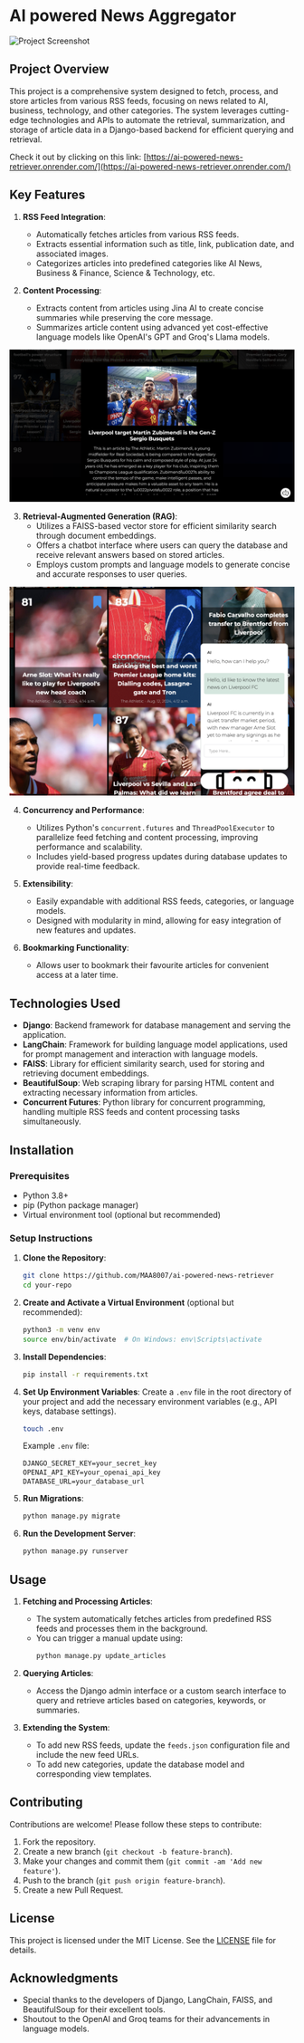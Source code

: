 # AI powered News Aggregator

![Project Screenshot](screen.png)

## Project Overview

This project is a comprehensive system designed to fetch, process, and store articles from various RSS feeds, focusing on news related to AI, business, technology, and other categories. The system leverages cutting-edge technologies and APIs to automate the retrieval, summarization, and storage of article data in a Django-based backend for efficient querying and retrieval.

Check it out by clicking on this link: [https://ai-powered-news-retriever.onrender.com/](https://ai-powered-news-retriever.onrender.com/)

## Key Features

1. **RSS Feed Integration**:
    - Automatically fetches articles from various RSS feeds.
    - Extracts essential information such as title, link, publication date, and associated images.
    - Categorizes articles into predefined categories like AI News, Business & Finance, Science & Technology, etc.

2. **Content Processing**:
    - Extracts content from articles using Jina AI to create concise summaries while preserving the core message.
    - Summarizes article content using advanced yet cost-effective language models like OpenAI's GPT and Groq's Llama models.
    
![Project Screenshot](article.png)

3. **Retrieval-Augmented Generation (RAG)**:
    - Utilizes a FAISS-based vector store for efficient similarity search through document embeddings.
    - Offers a chatbot interface where users can query the database and receive relevant answers based on stored articles.
    - Employs custom prompts and language models to generate concise and accurate responses to user queries.

![GPT-4o-mini Chatbot](chatbot.png)

4. **Concurrency and Performance**:
    - Utilizes Python's `concurrent.futures` and `ThreadPoolExecutor` to parallelize feed fetching and content processing, improving performance and scalability.
    - Includes yield-based progress updates during database updates to provide real-time feedback.

5. **Extensibility**:
    - Easily expandable with additional RSS feeds, categories, or language models.
    - Designed with modularity in mind, allowing for easy integration of new features and updates.

6. **Bookmarking Functionality**:
    - Allows user to bookmark their favourite articles for convenient access at a later time. 

## Technologies Used

- **Django**: Backend framework for database management and serving the application.
- **LangChain**: Framework for building language model applications, used for prompt management and interaction with language models.
- **FAISS**: Library for efficient similarity search, used for storing and retrieving document embeddings.
- **BeautifulSoup**: Web scraping library for parsing HTML content and extracting necessary information from articles.
- **Concurrent Futures**: Python library for concurrent programming, handling multiple RSS feeds and content processing tasks simultaneously.

## Installation

### Prerequisites

- Python 3.8+
- pip (Python package manager)
- Virtual environment tool (optional but recommended)

### Setup Instructions

1. **Clone the Repository**:
    ```bash
    git clone https://github.com/MAA8007/ai-powered-news-retriever
    cd your-repo
    ```

2. **Create and Activate a Virtual Environment** (optional but recommended):
    ```bash
    python3 -m venv env
    source env/bin/activate  # On Windows: env\Scripts\activate
    ```

3. **Install Dependencies**:
    ```bash
    pip install -r requirements.txt
    ```

4. **Set Up Environment Variables**:
    Create a `.env` file in the root directory of your project and add the necessary environment variables (e.g., API keys, database settings).

    ```bash
    touch .env
    ```

    Example `.env` file:
    ```env
    DJANGO_SECRET_KEY=your_secret_key
    OPENAI_API_KEY=your_openai_api_key
    DATABASE_URL=your_database_url
    ```

5. **Run Migrations**:
    ```bash
    python manage.py migrate
    ```

7. **Run the Development Server**:
    ```bash
    python manage.py runserver
    ```

## Usage

1. **Fetching and Processing Articles**:
    - The system automatically fetches articles from predefined RSS feeds and processes them in the background.
    - You can trigger a manual update using:
      ```bash
      python manage.py update_articles
      ```

2. **Querying Articles**:
    - Access the Django admin interface or a custom search interface to query and retrieve articles based on categories, keywords, or summaries.

3. **Extending the System**:
    - To add new RSS feeds, update the `feeds.json` configuration file and include the new feed URLs.
    - To add new categories, update the database model and corresponding view templates.

## Contributing

Contributions are welcome! Please follow these steps to contribute:

1. Fork the repository.
2. Create a new branch (`git checkout -b feature-branch`).
3. Make your changes and commit them (`git commit -am 'Add new feature'`).
4. Push to the branch (`git push origin feature-branch`).
5. Create a new Pull Request.

## License

This project is licensed under the MIT License. See the [LICENSE](LICENSE) file for details.

## Acknowledgments

- Special thanks to the developers of Django, LangChain, FAISS, and BeautifulSoup for their excellent tools.
- Shoutout to the OpenAI and Groq teams for their advancements in language models.
